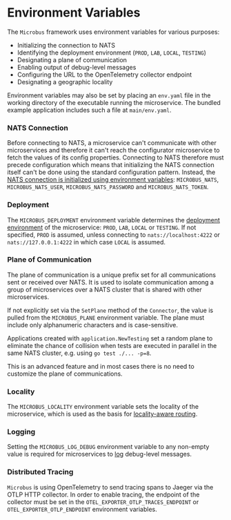 # Environment Variables

The `Microbus` framework uses environment variables for various purposes:

* Initializing the connection to NATS
* Identifying the deployment environment (`PROD`, `LAB`, `LOCAL`, `TESTING`)
* Designating a plane of communication
* Enabling output of debug-level messages
* Configuring the URL to the OpenTelemetry collector endpoint
* Designating a geographic locality

Environment variables may also be set by placing an `env.yaml` file in the working directory of the executable running the microservice. The bundled example application includes such a file at `main/env.yaml`.

### NATS Connection

Before connecting to NATS, a microservice can't communicate with other microservices and therefore it can't reach the configurator microservice to fetch the values of its config properties. Connecting to NATS therefore must precede configuration which means that initializing the NATS connection itself can't be done using the standard configuration pattern. Instead, the [NATS connection is initialized using environment variables](../tech/nats-connection.md): `MICROBUS_NATS`, `MICROBUS_NATS_USER`, `MICROBUS_NATS_PASSWORD` and `MICROBUS_NATS_TOKEN`.

### Deployment

The `MICROBUS_DEPLOYMENT` environment variable determines the [deployment environment](../tech/deployments.md) of the microservice: `PROD`, `LAB`, `LOCAL` or `TESTING`. If not specified, `PROD` is assumed, unless connecting to `nats://localhost:4222` or `nats://127.0.0.1:4222` in which case `LOCAL` is assumed.

### Plane of Communication

The plane of communication is a unique prefix set for all communications sent or received over NATS.
It is used to isolate communication among a group of microservices over a NATS cluster
that is shared with other microservices.

If not explicitly set via the `SetPlane` method of the `Connector`, the value is pulled from the `MICROBUS_PLANE` environment variable. The plane must include only alphanumeric characters and is case-sensitive.

Applications created with `application.NewTesting` set a random plane to eliminate the chance of collision when tests are executed in parallel in the same NATS cluster, e.g. using `go test ./... -p=8`.

This is an advanced feature and in most cases there is no need to customize the plane of communications.

### Locality

The `MICROBUS_LOCALITY` environment variable sets the locality of the microservice, which is used as the basis for [locality-aware routing](../blocks/locality-aware-routing.md).

### Logging

Setting the `MICROBUS_LOG_DEBUG` environment variable to any non-empty value is required for microservices to [log](../blocks/logging.md) debug-level messages.
 
### Distributed Tracing

`Microbus` is using OpenTelemetry to send tracing spans to Jaeger via the OTLP HTTP collector. In order to enable tracing, the endpoint of the collector must be set in the `OTEL_EXPORTER_OTLP_TRACES_ENDPOINT` or `OTEL_EXPORTER_OTLP_ENDPOINT` environment variables.
